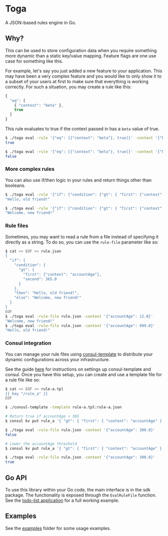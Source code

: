 # Toga

A JSON-based rules engine in Go.

## Why?

This can be used to store configuration data when you require something more dynamic than a static key/value mapping. Feature flags are one use case for something like this.

For example, let's say you just added a new feature to your application. This may have been a very complex feature and you would like to only show it to a subset of your users at first to make sure that everything is working correctly. For such a situation, you may create a rule like this:
```javascript
{
  "eq": [
    { "context": "beta" },
    true
  ]
}
```

This rule evaluates to true if the context passed in has a `beta` value of true.

```bash
$ ./toga eval -rule '{"eq": [{"context": "beta"}, true]}' -context '{"beta": true}'
true

$ ./toga eval -rule '{"eq": [{"context": "beta"}, true]}' -context '{"beta": false}'
false
```

### More complex rules

You can also use if/then logic in your rules and return things other than booleans.

```bash
$ ./toga eval -rule '{"if": {"condition": {"gt": { "first": {"context": "accountAge"}, "second": 365.0 }}, "then": "Hello, old friend!", "else": "Welcome, new friend!" } }' -context '{"accountAge": 400.0}'
"Hello, old friend!"
```

```bash
$ ./toga eval -rule '{"if": {"condition": {"gt": { "first": {"context": "accountAge"}, "second": 365.0 }}, "then": "Hello, old friend!", "else": "Welcome, new friend!" } }' -context '{"accountAge": 12.0}' 
"Welcome, new friend!"
```

### Rule files

Sometimes, you may want to read a rule from a file instead of specifying it directly as a string. To do so, you can use the `rule-file` parameter like so:

```bash
$ cat << EOF >> rule.json
{
  "if": {
    "condition": {
      "gt": {
        "first": {"context": "accountAge"},
        "second": 365.0 
      }
    },
    "then": "Hello, old friend!",
    "else": "Welcome, new friend!"
  }
}
EOF
$ ./toga eval -rule-file rule.json -context '{"accountAge": 12.0}'
"Welcome, new friend!"
$ ./toga eval -rule-file rule.json -context '{"accountAge": 999.0}'
"Hello, old friend!"
```

### Consul integration
You can manage your rule files using [consul-template](https://github.com/hashicorp/consul-template) to distribute your dynamic configurations across your infrastructure.

See the guide [here](https://learn.hashicorp.com/tutorials/consul/consul-template) for instructions on settings up consul-template and consul. Once you have this setup, you can create and use a template file for a rule file like so:

```bash
$ cat << EOF >> rule-a.tpl
{{ key "/rule_a" }}
EOF

$ ./consul-template -template rule-a.tpl:rule-a.json

# Return true if accountAge > 365
$ consul kv put rule_a '{ "gt": { "first": { "context": "accountAge" }, "second": 365.0 } }'

$ ./toga eval -rule-file rule.json -context '{"accountAge": 300.0}'
false

# Lower the accountAge threshold
$ consul kv put rule_a '{ "gt": { "first": { "context": "accountAge" }, "second": 250.0 } }'

$ ./toga eval -rule-file rule.json -context '{"accountAge": 300.0}'
true
```

## Go API

To use this library within your Go code, the main interface is in the sdk package. The functionality is exposed through the `EvalRuleFile` function. See the [todo-list application](./examples/todo-app/) for a full working example.

## Examples
See the [examples](./examples) folder for some usage examples. 